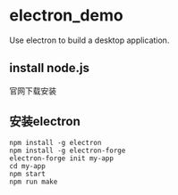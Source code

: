# electron_demo
Use electron to build a desktop application.

## install node.js
官网下载安装

## 安装electron
```
npm install -g electron
npm install -g electron-forge
electron-forge init my-app
cd my-app
npm start
npm run make
```
